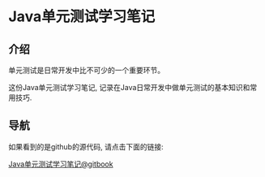 # Java单元测试学习笔记

## 介绍

单元测试是日常开发中比不可少的一个重要环节。

这份Java单元测试学习笔记, 记录在Java日常开发中做单元测试的基本知识和常用技巧.

## 导航

如果看到的是github的源代码, 请点击下面的链接:

[Java单元测试学习笔记@gitbook](https://skyao.gitbooks.io/leaning-java-unit-test/)
